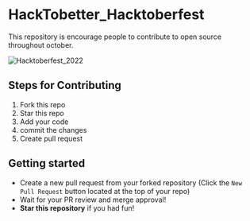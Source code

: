 # HackTobetter_Hacktoberfest

This repository is  encourage people to contribute to open source throughout october.  


![ Hacktoberfest_2022](https://user-images.githubusercontent.com/60610128/193233241-0ed224b3-d193-4fd0-9ecc-8420621c0029.png)


## Steps for Contributing

1. Fork this repo
2. Star this repo
3. Add your code
4. commit the changes
5. Create pull request
## Getting started

- Create a new pull request from your forked repository (Click the `New Pull Request` button located at the top of your repo)
- Wait for your PR review and merge approval!
- **Star this repository** if you had fun!
